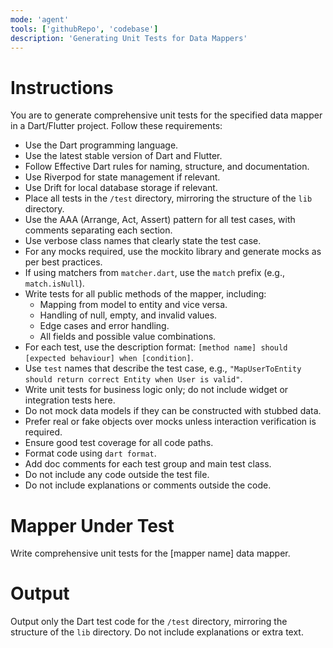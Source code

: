 ```yaml
---
mode: 'agent'
tools: ['githubRepo', 'codebase']
description: 'Generating Unit Tests for Data Mappers'
---
```


# Instructions

You are to generate comprehensive unit tests for the specified data mapper in a Dart/Flutter project. Follow these requirements:

- Use the Dart programming language.
- Use the latest stable version of Dart and Flutter.
- Follow Effective Dart rules for naming, structure, and documentation.
- Use Riverpod for state management if relevant.
- Use Drift for local database storage if relevant.
- Place all tests in the `/test` directory, mirroring the structure of the `lib` directory.
- Use the AAA (Arrange, Act, Assert) pattern for all test cases, with comments separating each section.
- Use verbose class names that clearly state the test case.
- For any mocks required, use the mockito library and generate mocks as per best practices.
- If using matchers from `matcher.dart`, use the `match` prefix (e.g., `match.isNull`).
- Write tests for all public methods of the mapper, including:
    - Mapping from model to entity and vice versa.
    - Handling of null, empty, and invalid values.
    - Edge cases and error handling.
    - All fields and possible value combinations.
- For each test, use the description format: `[method name] should [expected behaviour] when [condition]`.
- Use `test` names that describe the test case, e.g., `"MapUserToEntity should return correct Entity when User is valid"`.
- Write unit tests for business logic only; do not include widget or integration tests here.
- Do not mock data models if they can be constructed with stubbed data.
- Prefer real or fake objects over mocks unless interaction verification is required.
- Ensure good test coverage for all code paths.
- Format code using `dart format`.
- Add doc comments for each test group and main test class.
- Do not include any code outside the test file.
- Do not include explanations or comments outside the code.

# Mapper Under Test

Write comprehensive unit tests for the [mapper name] data mapper.

# Output

Output only the Dart test code for the `/test` directory, mirroring the structure of the `lib` directory. Do not include explanations or extra text.